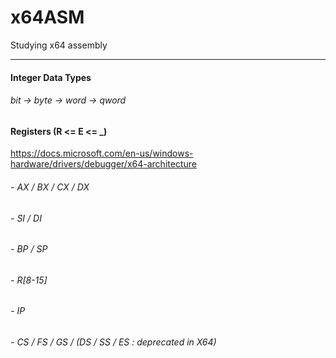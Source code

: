 # x64ASM
Studying x64 assembly

***

#### Integer Data Types
###### bit -> byte -> word -> qword

#### Registers (R <= E <= _)
https://docs.microsoft.com/en-us/windows-hardware/drivers/debugger/x64-architecture

###### - AX / BX / CX / DX
###### - SI / DI
###### - BP / SP
###### - R[8-15]
###### - IP
###### - CS / FS / GS / (DS / SS / ES : deprecated in X64)

